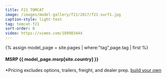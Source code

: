 ```yaml
---
title: F21 TOMCAT
image: /images/model-gallery/f21/2017/f21-surf1.jpg
caption-style: light-text
tag: tomcat-f21
sort-order: 0
video: https://vimeo.com/189983444
---
```

{% assign model_page = site.pages | where:"tag",page.tag | first %}
#### MSRP {{ model_page.msrp[site.country] }} ####

*Pricing excludes options, trailers, freight, and dealer prep.
[ build your own](http://designer.mbsportsusa.com/model/8)
